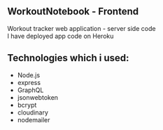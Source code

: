 ## WorkoutNotebook - Frontend
Workout tracker web application - server side code<br/>
I have deployed app code on Heroku

## Technologies which i used:
- Node.js
- express
- GraphQL
- jsonwebtoken
- bcrypt
- cloudinary
- nodemailer
